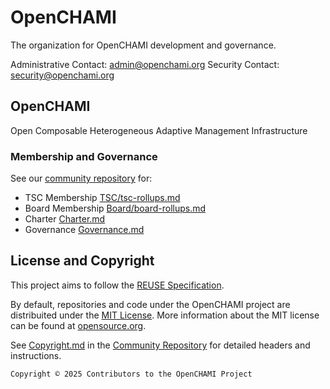 # OpenCHAMI

The organization for OpenCHAMI development and governance.


Administrative Contact: admin@openchami.org
Security Contact: security@openchami.org

## OpenCHAMI

Open Composable Heterogeneous Adaptive Management Infrastructure

### Membership and Governance

See our [community repository](https://www.github.com/openchami/community) for:

* TSC Membership [TSC/tsc-rollups.md](https://github.com/OpenCHAMI/community/blob/main/TSC/tsc-rollups.md)
* Board Membership [Board/board-rollups.md](https://github.com/OpenCHAMI/community/blob/main/Board/board-rollups.md)
* Charter [Charter.md](https://github.com/OpenCHAMI/community/blob/main/Charter.md)
* Governance [Governance.md](https://github.com/OpenCHAMI/community/blob/main/Governance.md)

## License and Copyright

This project aims to follow the [REUSE Specification](https://reuse.software/spec-3.3/). 

By default, repositories and code under the OpenCHAMI project are distribuited under the [MIT License](LICENSE).  More information about the MIT license can be found at [opensource.org](https://opensource.org/license/mit).

See [Copyright.md](https://github.com/OpenCHAMI/community/Copyright.md) in the [Community Repository](https://github.com/OpenCHAMI/community/) for detailed headers and instructions.

`Copyright © 2025 Contributors to the OpenCHAMI Project`